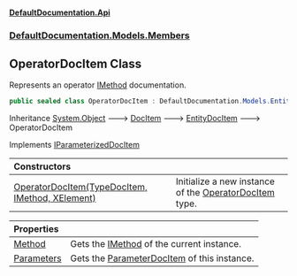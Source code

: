 #### [DefaultDocumentation\.Api](../../../../index.md 'index')
### [DefaultDocumentation\.Models\.Members](../../../../index.md#DefaultDocumentation.Models.Members 'DefaultDocumentation\.Models\.Members')

## OperatorDocItem Class

Represents an operator [IMethod](https://github.com/icsharpcode/ILSpy 'ICSharpCode\.Decompiler\.TypeSystem\.IMethod') documentation\.

```csharp
public sealed class OperatorDocItem : DefaultDocumentation.Models.EntityDocItem, DefaultDocumentation.Models.IParameterizedDocItem
```

Inheritance [System\.Object](https://docs.microsoft.com/en-us/dotnet/api/System.Object 'System\.Object') &#129106; [DocItem](../../DocItem/index.md 'DefaultDocumentation\.Models\.DocItem') &#129106; [EntityDocItem](../../EntityDocItem/index.md 'DefaultDocumentation\.Models\.EntityDocItem') &#129106; OperatorDocItem

Implements [IParameterizedDocItem](../../IParameterizedDocItem/index.md 'DefaultDocumentation\.Models\.IParameterizedDocItem')

| Constructors | |
| :--- | :--- |
| [OperatorDocItem\(TypeDocItem, IMethod, XElement\)](OperatorDocItem(TypeDocItem,IMethod,XElement).md 'DefaultDocumentation\.Models\.Members\.OperatorDocItem\.OperatorDocItem\(DefaultDocumentation\.Models\.Types\.TypeDocItem, IMethod, System\.Xml\.Linq\.XElement\)') | Initialize a new instance of the [OperatorDocItem](DefaultDocumentation/Models/Members/OperatorDocItem/index.md 'DefaultDocumentation\.Models\.Members\.OperatorDocItem') type\. |

| Properties | |
| :--- | :--- |
| [Method](Method.md 'DefaultDocumentation\.Models\.Members\.OperatorDocItem\.Method') | Gets the [IMethod](https://github.com/icsharpcode/ILSpy 'ICSharpCode\.Decompiler\.TypeSystem\.IMethod') of the current instance\. |
| [Parameters](Parameters.md 'DefaultDocumentation\.Models\.Members\.OperatorDocItem\.Parameters') | Gets the [ParameterDocItem](../../Parameters/ParameterDocItem/index.md 'DefaultDocumentation\.Models\.Parameters\.ParameterDocItem') of this instance\. |
